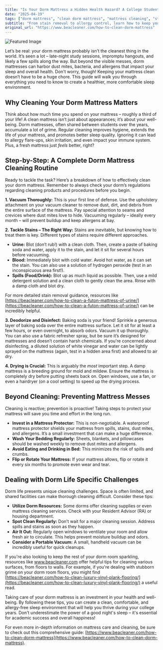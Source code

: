 ```yaml
---
title: "Is Your Dorm Mattress a Hidden Health Hazard? A College Student's Guide to Cleaning & Care"
date: "2025-04-19"
tags: ["dorm mattress", "clean dorm mattress", "mattress cleaning", "stain removal", "dorm room cleaning", "mattress protector", "college dorm"]
subtitle: "From stain removal to allergy control, learn how to keep your dorm mattress clean, fresh, and supportive for a better night's sleep."
original_url: "https://www.beacleaner.com/how-to-clean-dorm-mattress"
---
```




![Featured Image](https://res.cloudinary.com/dnm0udlvz/image/upload/v1745050912/article_image_64_y1m79x.jpg)

Let’s be real: your dorm mattress probably isn’t the cleanest thing in the world. It’s seen a lot – late-night study sessions, impromptu hangouts, and likely a few spills along the way. But beyond the visible messes, dorm mattresses can harbor dust mites, bacteria, and allergens that impact your sleep and overall health. Don't worry, though! Keeping your mattress clean doesn’t have to be a huge chore. This guide will walk you through everything you need to know to create a healthier, more comfortable sleep environment.

## Why Cleaning Your Dorm Mattress Matters

Think about how much time you spend on your mattress – roughly a third of your life! A clean mattress isn’t just about appearances; it’s about your well-being. Dorm mattresses, often shared between students over the years, accumulate a lot of grime. Regular cleaning improves hygiene, extends the life of your mattress, and promotes better sleep quality. Ignoring it can lead to allergy flare-ups, skin irritation, and even impact your immune system. Plus, a fresh mattress just *feels* better, right?

## Step-by-Step: A Complete Dorm Mattress Cleaning Routine

Ready to tackle the task? Here’s a breakdown of how to effectively clean your dorm mattress. Remember to always check your dorm’s regulations regarding cleaning products and procedures before you begin.

**1. Vacuum Thoroughly:** This is your first line of defense. Use the upholstery attachment on your vacuum cleaner to remove dust, dirt, and debris from the entire surface of the mattress. Pay special attention to seams and crevices where dust mites love to hide. Vacuuming regularly – ideally every month – will prevent buildup and keep allergens at bay. 

**2. Tackle Stains – The Right Way:** Stains are inevitable, but knowing how to treat them is key. Different types of stains require different approaches. 

*   **Urine:** Blot (don’t rub!) with a clean cloth. Then, create a paste of baking soda and water, apply it to the stain, and let it sit for several hours before vacuuming.
*   **Blood:** Immediately blot with cold water. Avoid hot water, as it can set the stain. You can also use a solution of hydrogen peroxide (test in an inconspicuous area first!).
*   **Spills (Food/Drink):** Blot up as much liquid as possible. Then, use a mild detergent solution and a clean cloth to gently clean the area. Rinse with a damp cloth and blot dry. 

For more detailed stain removal guidance, resources like [https://beacleaner.com/how-to-clean-a-futon-mattress-of-urine/](https://beacleaner.com/how-to-clean-a-futon-mattress-of-urine/) can be incredibly helpful.

**3. Deodorize and Disinfect:** Baking soda is your friend! Sprinkle a generous layer of baking soda over the entire mattress surface. Let it sit for at least a few hours, or even overnight, to absorb odors. Vacuum it up thoroughly. You can also use a fabric refresher spray, but be sure it’s designed for mattresses and doesn’t contain harsh chemicals. If you're concerned about disinfecting, a diluted solution of white vinegar and water can be lightly sprayed on the mattress (again, test in a hidden area first) and allowed to air dry.

**4. Drying is Crucial:** This is arguably the *most* important step. A damp mattress is a breeding ground for mold and mildew. Ensure the mattress is completely dry before putting sheets back on. Open windows, use a fan, or even a hairdryer (on a cool setting) to speed up the drying process.



## Beyond Cleaning: Preventing Mattress Messes

Cleaning is reactive; prevention is proactive! Taking steps to protect your mattress will save you time and effort in the long run. 

*   **Invest in a Mattress Protector:** This is non-negotiable. A waterproof mattress protector shields your mattress from spills, stains, dust mites, and allergens. It’s a small investment that can make a huge difference.
*   **Wash Your Bedding Regularly:** Sheets, blankets, and pillowcases should be washed weekly to remove dust mites and allergens.
*   **Avoid Eating and Drinking in Bed:** This minimizes the risk of spills and crumbs.
*   **Flip or Rotate Your Mattress:** If your mattress allows, flip or rotate it every six months to promote even wear and tear.

## Dealing with Dorm Life Specific Challenges

Dorm life presents unique cleaning challenges. Space is often limited, and shared facilities can make thorough cleaning difficult. Consider these tips:

*   **Utilize Dorm Resources:** Some dorms offer cleaning supplies or even mattress cleaning services. Check with your Resident Advisor (RA) or housing department.
*   **Spot Clean Regularly:** Don’t wait for a major cleaning session. Address spills and stains as soon as they happen.
*   **Air It Out:** Regularly open windows to ventilate your room and allow fresh air to circulate. This helps prevent moisture buildup and odors.
*   **Consider a Portable Vacuum:** A small, handheld vacuum can be incredibly useful for quick cleanups.

If you're also looking to keep the rest of your dorm room sparkling, resources like www.beacleaner.com offer helpful tips for cleaning various surfaces, from floors to walls. For example, if you're dealing with stubborn grime on your dorm room floors, you might find [https://beacleaner.com/how-to-clean-luxury-vinyl-plank-flooring/](https://beacleaner.com/how-to-clean-luxury-vinyl-plank-flooring/) a useful read.



Taking care of your dorm mattress is an investment in your health and well-being. By following these tips, you can create a clean, comfortable, and allergy-free sleep environment that will help you thrive during your college years. Don't underestimate the power of a good night's sleep – it's essential for academic success and overall happiness!

For even more in-depth information on mattress care and cleaning, be sure to check out this comprehensive guide: [https://www.beacleaner.com/how-to-clean-dorm-mattress](https://www.beacleaner.com/how-to-clean-dorm-mattress).